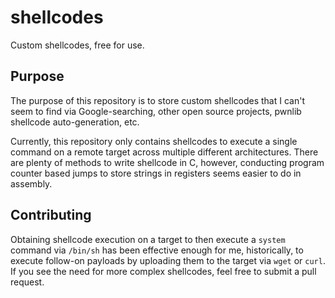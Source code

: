 # shellcodes
Custom shellcodes, free for use.

## Purpose

The purpose of this repository is to store custom shellcodes that I can't seem
to find via Google-searching, other open source projects, pwnlib shellcode
auto-generation, etc.

Currently, this repository only contains shellcodes to execute a single command
on a remote target across multiple different architectures. There are plenty of
methods to write shellcode in C, however, conducting program counter based
jumps to store strings in registers seems easier to do in assembly.

## Contributing

Obtaining shellcode execution on a target to then execute a `system` command
via `/bin/sh` has been effective enough for me, historically, to execute
follow-on payloads by uploading them to the target via `wget` or `curl`. If you
see the need for more complex shellcodes, feel free to submit a pull request.
